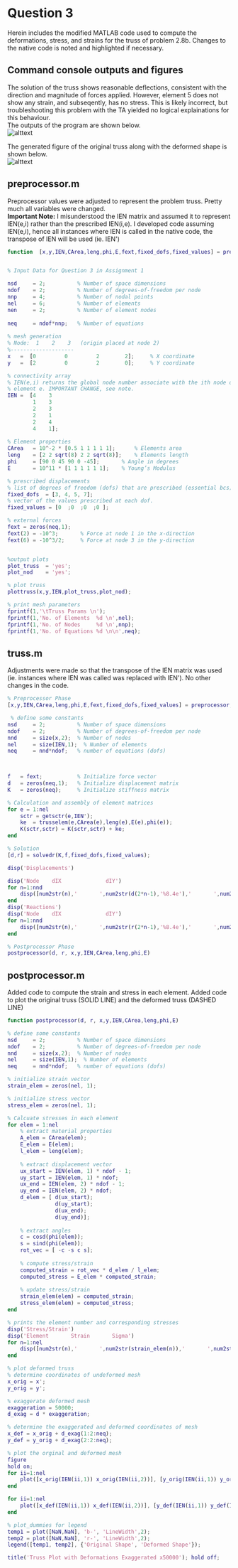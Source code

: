 # Question 3

Herein includes the modified MATLAB code used to compute the deformations, stress, and strains for the truss of problem 2.8b. Changes to the native code is noted and highlighted if necessary.

## Command console outputs and figures
The solution of the truss shows reasonable deflections, consistent with the direction and magnitude of forces applied. However, element 5 does not show any strain, and subseqently, has no stress. This is likely incorrect, but troubleshooting this problem with the TA yielded no logical explainations for this behaviour.  
The outputs of the program are shown below.  
![alttext](https://github.com/k65yang/general_code/blob/master/cive422/assignment1/A1Q3_outputs.png 'outputs')  
  
The generated figure of the original truss along with the deformed shape is shown below.  
![alttext](https://github.com/k65yang/general_code/blob/master/cive422/assignment1/A1Q3_truss.png 'outputs') 

## preprocessor.m
Preprocessor values were adjusted to represent the problem truss. Pretty much all variables were changed.  
__Important Note:__  I misunderstood the IEN matrix and assumed it to represent IEN(e,i) rather than the prescribed IEN(i,e). I developed code assuming IEN(e,i), hence all instances where IEN is called in the native code, the transpose of IEN will be used (ie. IEN')

```matlab
function  [x,y,IEN,CArea,leng,phi,E,fext,fixed_dofs,fixed_values] = preprocessor


% Input Data for Question 3 in Assignment 1

nsd 	= 2;	      % Number of space dimensions 
ndof 	= 2;     	  % Number of degrees-of-freedom per node
nnp 	= 4;    	  % Number of nodal points
nel 	= 6;     	  % Number of elements
nen 	= 2;     	  % Number of element nodes
 
neq 	= ndof*nnp;	  % Number of equations
 
% mesh generation
% Node:  1    2    3   (origin placed at node 2) 
%--------------------
x   =  [0         0         2        2];     % X coordinate  
y   =  [2         0         2        0];     % Y coordinate

% connectivity array
% IEN(e,i) returns the global node number associate with the ith node of
% element e. IMPORTANT CHANGE, see note.
IEN =  [4    3         
        1    3
        2    3
        2    1
        2    4
        4    1];  
    
% Element properties
CArea 	= 10^-2 * [0.5 1 1 1 1 1];   	% Elements area  
leng  	= [2 2 sqrt(8) 2 2 sqrt(8)];   	% Elements length
phi   	= [90 0 45 90 0 -45];   	% Angle in degrees
E     	= 10^11 * [1 1 1 1 1 1];   	% Young’s Modulus 

% prescribed displacements
% list of degrees of freedom (dofs) that are prescribed (essential bcs)
fixed_dofs  = [3, 4, 5, 7];     
% vector of the values prescribed at each dof.
fixed_values = [0  ;0  ;0  ;0 ];

% external forces
fext = zeros(neq,1);
fext(2)	= -10^3;	   % Force at node 1 in the x-direction
fext(6)	= -10^3/2;	   % Force at node 3 in the y-direction


%output plots
plot_truss 	= 'yes';
plot_nod	= 'yes';

% plot truss
plottruss(x,y,IEN,plot_truss,plot_nod);

% print mesh parameters
fprintf(1,'\tTruss Params \n');
fprintf(1,'No. of Elements  %d \n',nel);
fprintf(1,'No. of Nodes     %d \n',nnp);
fprintf(1,'No. of Equations %d \n\n',neq);
```

## truss.m 
Adjustments were made so that the transpose of the IEN matrix was used (ie. instances where IEN was called was replaced with IEN'). No other changes in the code.  
```matlab
% Preprocessor Phase 
[x,y,IEN,CArea,leng,phi,E,fext,fixed_dofs,fixed_values] = preprocessor;

 % define some constants
nsd 	= 2;	      % Number of space dimensions 
ndof 	= 2;     	  % Number of degrees-of-freedom per node
nnd     = size(x,2);  % Number of nodes
nel     = size(IEN,1);  % Number of elements
neq     = nnd*ndof;   % number of equations (dofs)


 
f 	= fext;           % Initialize force vector
d 	= zeros(neq,1);   % Initialize displacement matrix
K 	= zeros(neq);     % Initialize stiffness matrix

% Calculation and assembly of element matrices
for e = 1:nel    
    sctr = getsctr(e,IEN');
    ke	= trusselem(e,CArea(e),leng(e),E(e),phi(e));    
    K(sctr,sctr) = K(sctr,sctr) + ke;
end

% Solution
[d,r] = solvedr(K,f,fixed_dofs,fixed_values);

disp('Displacements')

disp('Node    dIX              dIY')
for n=1:nnd
    disp([num2str(n),'       ',num2str(d(2*n-1),'%8.4e'),'       ',num2str(d(2*n),'%8.4e')]);
end
disp('Reactions')
disp('Node    dIX              dIY')
for n=1:nnd
    disp([num2str(n),'       ',num2str(r(2*n-1),'%8.4e'),'       ',num2str(r(2*n),'%8.4e')]);
end

% Postprocessor Phase 
postprocessor(d, r, x,y,IEN,CArea,leng,phi,E)
```

## postprocessor.m
Added code to compute the strain and stress in each element. 
Added code to plot the original truss (SOLID LINE) and the deformed truss (DASHED LINE)

```matlab
function postprocessor(d, r, x,y,IEN,CArea,leng,phi,E)

% define some constants
nsd 	= 2;	      % Number of space dimensions 
ndof 	= 2;     	  % Number of degrees-of-freedom per node
nnd     = size(x,2);  % Number of nodes
nel     = size(IEN,1);  % Number of elements
neq     = nnd*ndof;   % number of equations (dofs)

% initialize strain vector
strain_elem = zeros(nel, 1);

% initialize stress vector
stress_elem = zeros(nel, 1);

% Calcuate stresses in each element
for elem = 1:nel
    % extract material properties
    A_elem = CArea(elem);
    E_elem = E(elem);
    l_elem = leng(elem);
    
    % extract displacement vector
    ux_start = IEN(elem, 1) * ndof - 1;
    uy_start = IEN(elem, 1) * ndof;
    ux_end = IEN(elem, 2) * ndof - 1;
    uy_end = IEN(elem, 2) * ndof;
    d_elem = [ d(ux_start);
               d(uy_start);
               d(ux_end);
               d(uy_end)];
    
    % extract angles
    c = cosd(phi(elem));
    s = sind(phi(elem));
    rot_vec = [ -c -s c s]; 
    
    % compute stress/strain
    computed_strain = rot_vec * d_elem / l_elem;
    computed_stress = E_elem * computed_strain;
    
    % update stress/strain
    strain_elem(elem) = computed_strain;
    stress_elem(elem) = computed_stress;
end

% prints the element number and corresponding stresses
disp('Stress/Strain')
disp('Element       Strain       Sigma')
for n=1:nel
    disp([num2str(n),'       ',num2str(strain_elem(n)),'       ',num2str(stress_elem(n))]);
end

% plot deformed truss
% determine coordinates of undeformed mesh
x_orig = x';
y_orig = y';

% exaggerate deformed mesh
exaggeration = 50000;
d_exag = d * exaggeration;

% determine the exaggerated and deformed coordinates of mesh
x_def = x_orig + d_exag(1:2:neq);
y_def = y_orig + d_exag(2:2:neq);

% plot the orginal and deformed mesh
figure
hold on;
for ii=1:nel
    plot([x_orig(IEN(ii,1)) x_orig(IEN(ii,2))], [y_orig(IEN(ii,1)) y_orig(IEN(ii,2))], 'b-o', 'LineWidth',2);
end

for ii=1:nel
    plot([x_def(IEN(ii,1)) x_def(IEN(ii,2))], [y_def(IEN(ii,1)) y_def(IEN(ii,2))], 'r-o', 'LineWidth',2);
end

% plot_dummies for legend
temp1 = plot([NaN,NaN], 'b-', 'LineWidth',2);
temp2 = plot([NaN,NaN], 'r-', 'LineWidth',2);
legend([temp1, temp2], {'Original Shape', 'Deformed Shape'});

title('Truss Plot with Deformations Exaggerated x50000'); hold off;
```
